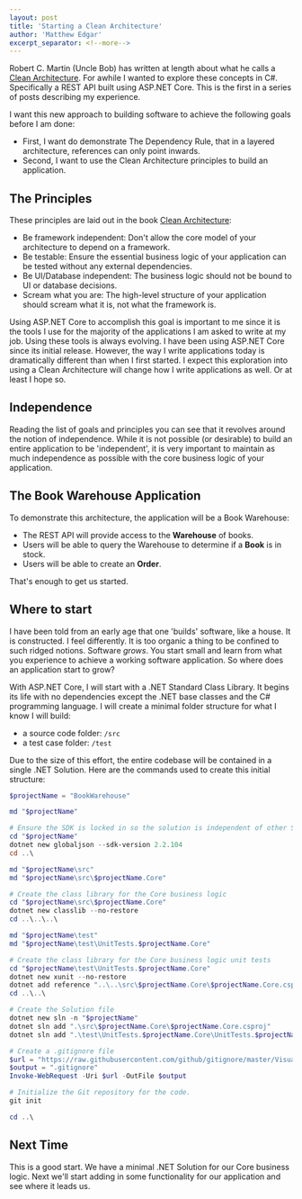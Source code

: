 ```yaml
---
layout: post
title: 'Starting a Clean Architecture'
author: 'Matthew Edgar'
excerpt_separator: <!--more-->
---
```


Robert C. Martin (Uncle Bob) has written at length about what he calls a [Clean Architecture][clean-arch-blog]. For
awhile I wanted to explore these concepts in C#. Specifically a REST API built using ASP.NET Core. This is the first
in a series of posts describing my experience.

<!--more-->

I want this new approach to building software to achieve the following goals before I am done:

- First, I want do demonstrate The Dependency Rule, that in a layered architecture, references can only point inwards.
- Second, I want to use the Clean Architecture principles to build an application.

## The Principles

These principles are laid out in the book [Clean Architecture][clean-arch-book]:

- Be framework independent: Don't allow the core model of your architecture to depend on a framework.
- Be testable: Ensure the essential business logic of your application can be tested without any external dependencies.
- Be UI/Database independent: The business logic should not be bound to UI or database decisions.
- Scream what you are: The high-level structure of your application should scream what it is, not what the framework is.

Using ASP.NET Core to accomplish this goal is important to me since it is the tools I use for the majority of the
applications I am asked to write at my job. Using these tools is always evolving. I have been using ASP.NET Core since its
initial release. However, the way I write applications today is dramatically different than when I first started. I expect
this exploration into using a Clean Architecture will change how I write applications as well. Or at least I hope so.

## Independence

Reading the list of goals and principles you can see that it revolves around the notion of independence. While it is not
possible (or desirable) to build an entire application to be 'independent', it is very important to maintain as much
independence as possible with the core business logic of your application.

## The Book Warehouse Application

To demonstrate this architecture, the application will be a Book Warehouse:

- The REST API will provide access to the **Warehouse** of books.
- Users will be able to query the Warehouse to determine if a **Book** is in stock.
- Users will be able to create an **Order**.

That's enough to get us started.

## Where to start

I have been told from an early age that one 'builds' software, like a house. It is constructed. I feel differently. It is
too organic a thing to be confined to such ridged notions. Software _grows_. You start small and learn from what you experience
to achieve a working software application. So where does an application start to grow?

With ASP.NET Core, I will start with a .NET Standard Class Library. It begins its life with no dependencies except the .NET base classes and the C# programming language. I will create a minimal folder structure for what I know I will build:

- a source code folder: `/src`
- a test case folder: `/test`

Due to the size of this effort, the entire codebase will be contained in a single .NET Solution. Here are the commands
used to create this initial structure:

```powershell
$projectName = "BookWarehouse"

md "$projectName"

# Ensure the SDK is locked in so the solution is independent of other SDK versions
cd "$projectName"
dotnet new globaljson --sdk-version 2.2.104
cd ..\

md "$projectName\src"
md "$projectName\src\$projectName.Core"

# Create the class library for the Core business logic
cd "$projectName\src\$projectName.Core"
dotnet new classlib --no-restore
cd ..\..\..\

md "$projectName\test"
md "$projectName\test\UnitTests.$projectName.Core"

# Create the class library for the Core business logic unit tests
cd "$projectName\test\UnitTests.$projectName.Core"
dotnet new xunit --no-restore
dotnet add reference "..\..\src\$projectName.Core\$projectName.Core.csproj"
cd ..\..\

# Create the Solution file
dotnet new sln -n "$projectName"
dotnet sln add ".\src\$projectName.Core\$projectName.Core.csproj"
dotnet sln add ".\test\UnitTests.$projectName.Core\UnitTests.$projectName.Core.csproj"

# Create a .gitignore file
$url = "https://raw.githubusercontent.com/github/gitignore/master/VisualStudio.gitignore"
$output = ".gitignore"
Invoke-WebRequest -Uri $url -OutFile $output

# Initialize the Git repository for the code.
git init

cd ..\
```

## Next Time

This is a good start. We have a minimal .NET Solution for our Core business logic. Next we'll start
adding in some functionality for our application and see where it leads us.

[clean-arch-blog]: http://blog.cleancoder.com/uncle-bob/2012/08/13/the-clean-architecture.html
[clean-arch-book]: https://www.amazon.com/Clean-Architecture-Craftsmans-Software-Structure/dp/0134494164
